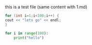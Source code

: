 this is a test file (same content with 1.md)

```cpp nolint
for (int i=1;i<100;i++) {
cout << "lets go" << endl;
}
```

```python
for i in range(100):
    print("hello")
```
